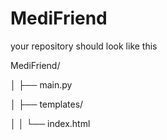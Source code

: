 # MediFriend
your repository should look like this 


MediFriend/

│   ├── main.py

│   ├── templates/

│   │   └── index.html

